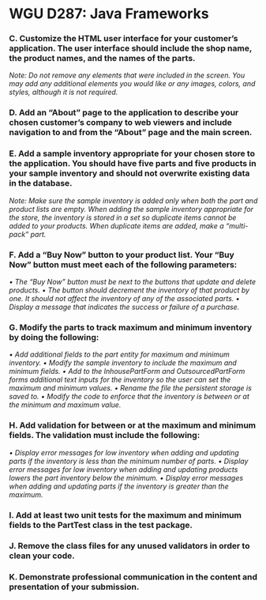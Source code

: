 # **WGU D287: Java Frameworks**

### **C. Customize the HTML user interface for your customer’s application. The user interface should include the shop name, the product names, and the names of the parts.**

_Note: Do not remove any elements that were included in the screen. You may add any additional elements you would like or any images, colors, and styles, although it is not required._




### **D.  Add an “About” page to the application to describe your chosen customer’s company to web viewers and include navigation to and from the “About” page and the main screen.**




### **E.  Add a sample inventory appropriate for your chosen store to the application. You should have five parts and five products in your sample inventory and should not overwrite existing data in the database.**

_Note: Make sure the sample inventory is added only when both the part and product lists are empty. When adding the sample inventory appropriate for the store, the inventory is stored in a set so duplicate items cannot be added to your products. When duplicate items are added, make a “multi-pack” part._




### **F.  Add a “Buy Now” button to your product list. Your “Buy Now” button must meet each of the following parameters:**

_•  The “Buy Now” button must be next to the buttons that update and delete products.
• The button should decrement the inventory of that product by one. It should not affect the inventory of any of the associated parts.
•  Display a message that indicates the success or failure of a purchase._





### **G.  Modify the parts to track maximum and minimum inventory by doing the following:**

_•  Add additional fields to the part entity for maximum and minimum inventory.
•  Modify the sample inventory to include the maximum and minimum fields.
•  Add to the InhousePartForm and OutsourcedPartForm forms additional text inputs for the inventory so the user can set the maximum and minimum values.
•  Rename the file the persistent storage is saved to.
•  Modify the code to enforce that the inventory is between or at the minimum and maximum value._





### **H.  Add validation for between or at the maximum and minimum fields. The validation must include the following:** 

_•  Display error messages for low inventory when adding and updating parts if the inventory is less than the minimum number of parts.
•  Display error messages for low inventory when adding and updating products lowers the part inventory below the minimum.
•  Display error messages when adding and updating parts if the inventory is greater than the maximum._





### **I.  Add at least two unit tests for the maximum and minimum fields to the PartTest class in the test package.**





### **J.  Remove the class files for any unused validators in order to clean your code.**




### **K.  Demonstrate professional communication in the content and presentation of your submission.**